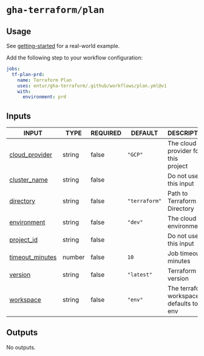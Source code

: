 # `gha-terraform/plan`

## Usage

See [getting-started](https://github.com/entur/getting-started/blob/main/.github/workflows/cd.yml) for a real-world example.

Add the following step to your workflow configuration:

```yml
jobs:
  tf-plan-prd:
    name: Terraform Plan
    uses: entur/gha-terraform/.github/workflows/plan.yml@v1
    with:
      environment: prd
```

## Inputs

<!-- AUTO-DOC-INPUT:START - Do not remove or modify this section -->

|                                     INPUT                                     |  TYPE  | REQUIRED |    DEFAULT    |                  DESCRIPTION                  |
|-------------------------------------------------------------------------------|--------|----------|---------------|-----------------------------------------------|
|  <a name="input_cloud_provider"></a>[cloud_provider](#input_cloud_provider)   | string |  false   |    `"GCP"`    |   The cloud provider for this <br>project     |
|     <a name="input_cluster_name"></a>[cluster_name](#input_cluster_name)      | string |  false   |               |             Do not use this input             |
|          <a name="input_directory"></a>[directory](#input_directory)          | string |  false   | `"terraform"` |          Path to Terraform Directory          |
|       <a name="input_environment"></a>[environment](#input_environment)       | string |  false   |    `"dev"`    |             The cloud environment             |
|        <a name="input_project_id"></a>[project_id](#input_project_id)         | string |  false   |               |             Do not use this input             |
| <a name="input_timeout_minutes"></a>[timeout_minutes](#input_timeout_minutes) | number |  false   |     `10`      |            Job timeout in minutes             |
|             <a name="input_version"></a>[version](#input_version)             | string |  false   |  `"latest"`   |               Terraform version               |
|          <a name="input_workspace"></a>[workspace](#input_workspace)          | string |  false   |    `"env"`    | The terraform workspace, defaults to <br>env  |

<!-- AUTO-DOC-INPUT:END -->

## Outputs

<!-- AUTO-DOC-OUTPUT:START - Do not remove or modify this section -->
No outputs.
<!-- AUTO-DOC-OUTPUT:END -->
